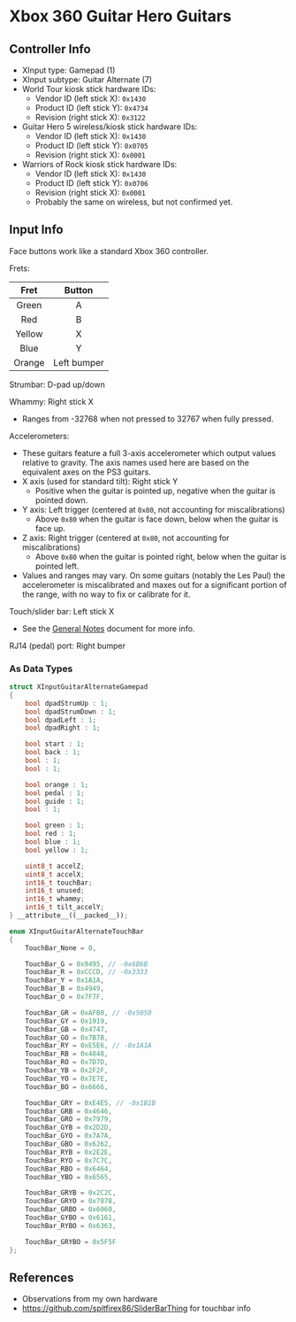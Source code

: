 # Xbox 360 Guitar Hero Guitars

## Controller Info

- XInput type: Gamepad (1)
- XInput subtype: Guitar Alternate (7)
- World Tour kiosk stick hardware IDs:
  - Vendor ID (left stick X): `0x1430`
  - Product ID (left stick Y): `0x4734`
  - Revision (right stick X): `0x3122`
- Guitar Hero 5 wireless/kiosk stick hardware IDs:
  - Vendor ID (left stick X): `0x1430`
  - Product ID (left stick Y): `0x0705`
  - Revision (right stick X): `0x0001`
- Warriors of Rock kiosk stick hardware IDs:
  - Vendor ID (left stick X): `0x1430`
  - Product ID (left stick Y): `0x0706`
  - Revision (right stick X): `0x0001`
  - Probably the same on wireless, but not confirmed yet.

## Input Info

Face buttons work like a standard Xbox 360 controller.

Frets:

| Fret   | Button      |
| :--:   | :----:      |
| Green  | A           |
| Red    | B           |
| Yellow | X           |
| Blue   | Y           |
| Orange | Left bumper |

Strumbar: D-pad up/down

Whammy: Right stick X

- Ranges from -32768 when not pressed to 32767 when fully pressed.

Accelerometers:

- These guitars feature a full 3-axis accelerometer which output values relative to gravity. The axis names used here are based on the equivalent axes on the PS3 guitars.
- X axis (used for standard tilt): Right stick Y
  - Positive when the guitar is pointed up, negative when the guitar is pointed down.
- Y axis: Left trigger (centered at `0x80`, not accounting for miscalibrations)
  - Above `0x80` when the guitar is face down, below when the guitar is face up.
- Z axis: Right trigger (centered at `0x80`, not accounting for miscalibrations)
  - Above `0x80` when the guitar is pointed right, below when the guitar is pointed left.
- Values and ranges may vary. On some guitars (notably the Les Paul) the accelerometer is miscalibrated and maxes out for a significant portion of the range, with no way to fix or calibrate for it.

Touch/slider bar: Left stick X

- See the [General Notes](General%20Notes.md) document for more info.

RJ14 (pedal) port: Right bumper

### As Data Types

```cpp
struct XInputGuitarAlternateGamepad
{
    bool dpadStrumUp : 1;
    bool dpadStrumDown : 1;
    bool dpadLeft : 1;
    bool dpadRight : 1;

    bool start : 1;
    bool back : 1;
    bool : 1;
    bool : 1;

    bool orange : 1;
    bool pedal : 1;
    bool guide : 1;
    bool : 1;

    bool green : 1;
    bool red : 1;
    bool blue : 1;
    bool yellow : 1;

    uint8_t accelZ;
    uint8_t accelX;
    int16_t touchBar;
    int16_t unused;
    int16_t whammy;
    int16_t tilt_accelY;
} __attribute__((__packed__));

enum XInputGuitarAlternateTouchBar
{
    TouchBar_None = 0,

    TouchBar_G = 0x9495, // -0x6B6B
    TouchBar_R = 0xCCCD, // -0x3333
    TouchBar_Y = 0x1A1A,
    TouchBar_B = 0x4949,
    TouchBar_O = 0x7F7F,

    TouchBar_GR = 0xAFB0, // -0x5050
    TouchBar_GY = 0x1919,
    TouchBar_GB = 0x4747,
    TouchBar_GO = 0x7B7B,
    TouchBar_RY = 0xE5E6, // -0x1A1A
    TouchBar_RB = 0x4848,
    TouchBar_RO = 0x7D7D,
    TouchBar_YB = 0x2F2F,
    TouchBar_YO = 0x7E7E,
    TouchBar_BO = 0x6666,

    TouchBar_GRY = 0xE4E5, // -0x1B1B
    TouchBar_GRB = 0x4646,
    TouchBar_GRO = 0x7979,
    TouchBar_GYB = 0x2D2D,
    TouchBar_GYO = 0x7A7A,
    TouchBar_GBO = 0x6262,
    TouchBar_RYB = 0x2E2E,
    TouchBar_RYO = 0x7C7C,
    TouchBar_RBO = 0x6464,
    TouchBar_YBO = 0x6565,

    TouchBar_GRYB = 0x2C2C,
    TouchBar_GRYO = 0x7878,
    TouchBar_GRBO = 0x6060,
    TouchBar_GYBO = 0x6161,
    TouchBar_RYBO = 0x6363,

    TouchBar_GRYBO = 0x5F5F
};
```

## References

- Observations from my own hardware
- https://github.com/spitfirex86/SliderBarThing for touchbar info
